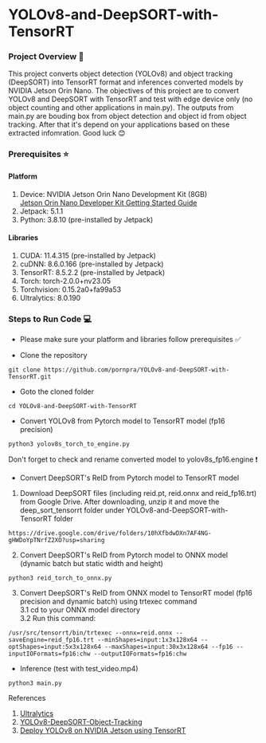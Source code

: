 # YOLOv8-and-DeepSORT-with-TensorRT


### Project Overview :rocket: ###
This project converts object detection (YOLOv8) and object tracking (DeepSORT) into TensorRT format and inferences converted models by NVIDIA Jetson Orin Nano. The objectives of this project are to convert YOLOv8 and DeepSORT with TensorRT and test with edge device only (no object counting and other applications in main.py). The outputs from main.py are bouding box from object detection and object id from object tracking. After that it's depend on your applications based on these extracted infomration. Good luck :blush:


### Prerequisites :star: ###

#### Platform ####
1. Device: NVIDIA Jetson Orin Nano Development Kit (8GB) <br />
[Jetson Orin Nano Developer Kit Getting Started Guide](https://developer.nvidia.com/embedded/learn/get-started-jetson-orin-nano-devkit)
2. Jetpack: 5.1.1  <br />
3. Python: 3.8.10 (pre-installed by Jetpack) <br />

#### Libraries ####
1. CUDA: 11.4.315 (pre-installed by Jetpack) <br />
2. cuDNN: 8.6.0.166 (pre-installed by Jetpack)  <br />
3. TensorRT: 8.5.2.2 (pre-installed by Jetpack) <br />
4. Torch: torch-2.0.0+nv23.05 <br />
5. Torchvision: 0.15.2a0+fa99a53 <br />
6. Ultralytics: 8.0.190 <br />


### Steps to Run Code :computer: ###

* Please make sure your platform and libraries follow prerequisites :white_check_mark:
  
* Clone the repository
```
git clone https://github.com/pornpra/YOLOv8-and-DeepSORT-with-TensorRT.git
```

* Goto the cloned folder

```
cd YOLOv8-and-DeepSORT-with-TensorRT
```

* Convert YOLOv8 from Pytorch model to TensorRT model (fp16 precision)

```
python3 yolov8s_torch_to_engine.py
```

Don't forget to check and rename converted model to yolov8s_fp16.engine :exclamation:

* Convert DeepSORT's ReID from Pytorch model to TensorRT model
1. Download DeepSORT files (including reid.pt, reid.onnx and reid_fp16.trt) from Google Drive. After downloading, unzip it and move the deep_sort_tensorrt folder under YOLOv8-and-DeepSORT-with-TensorRT folder <br />

```
https://drive.google.com/drive/folders/10hXfbdwDXn7AF4NG-gHWDoYpTNrfZ2XO?usp=sharing
```

2. Convert DeepSORT's ReID from Pytorch model to ONNX model (dynamic batch but static width and height) <br />

```
python3 reid_torch_to_onnx.py
```

3. Convert DeepSORT's ReID from ONNX model to TensorRT model (fp16 precision and dynamic batch) using trtexec command <br />
3.1 cd to your ONNX model directory <br />
3.2 Run this command: <br />

```
/usr/src/tensorrt/bin/trtexec --onnx=reid.onnx --saveEngine=reid_fp16.trt --minShapes=input:1x3x128x64 --optShapes=input:5x3x128x64 --maxShapes=input:30x3x128x64 --fp16 --inputIOFormats=fp16:chw --outputIOFormats=fp16:chw
```

* Inference (test with test_video.mp4)

```
python3 main.py
```

References
1. [Ultralytics](https://docs.ultralytics.com/) 
2. [YOLOv8-DeepSORT-Object-Tracking](https://github.com/MuhammadMoinFaisal/YOLOv8-DeepSORT-Object-Tracking)
3. [Deploy YOLOv8 on NVIDIA Jetson using TensorRT](https://wiki.seeedstudio.com/YOLOv8-TRT-Jetson/)
